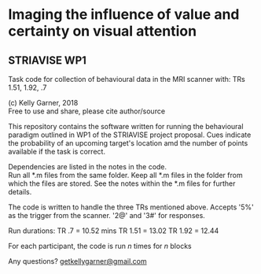 # Imaging the influence of value and certainty on visual attention  
## STRIAVISE WP1

Task code for collection of behavioural data in the MRI scanner with: 
TRs 1.51, 1.92, .7 

(c) Kelly Garner, 2018  
Free to use and share, please cite author/source  

This repository contains the software written for running the behavioural paradigm outlined in WP1 of the STRIAVISE project proposal. Cues indicate the probability of an upcoming target's location amd the number of points available if the task is correct.   

Dependencies are listed in the notes in the code.  
Run all *.m files from the same folder. Keep all *.m files in the folder from which the files are stored. See the notes within the *.m files for further details.  

The code is written to handle the three TRs mentioned above. Accepts '5%' as the trigger from the scanner. '2@' and '3#' for responses.

Run durations:
TR .7 = 10.52 mins
TR 1.51 = 13.02 
TR 1.92 = 12.44 


For each participant, the code is run _n_ times for _n_ blocks

Any questions? getkellygarner@gmail.com  


